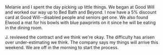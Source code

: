<html><body><p>Melanie and I spent the day picking up little things. We began at Good Will and worked our way up to Bed Bath and Beyond. I now have a 5% discount card at Good Will--disabled people and seniors get one. We also found Elwood a mat for his bowls with blue pawprints on it since he will be eating in the dining room.

J. reviewed the contract and we think we're okay. The difficulty has arisen over under-estimating we think. The company says my things will arrive this weekend. We are off in the morning to start the process.</p></body></html>